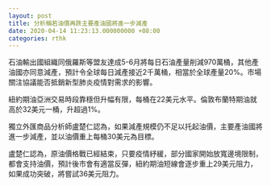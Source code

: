 ```yaml
---
layout: post
title: 分析稱若油價再跌主要產油國將進一步減產
date: 2020-04-14 11:23:13.000000000 +08:00
categories: rthk
---
```


石油輸出國組織同俄羅斯等盟友達成5-6月將每日石油產量削減970萬桶，其他產油國亦同意減產，預計令全球每日減產接近2千萬桶，相當於全球產量20%。市場關注協議能否抵銷新型肺炎疫情對需求的影響。

紐約期油亞洲交易時段靠穩但升幅有限，每桶在22美元水平。倫敦布蘭特期油就高於32美元一桶，升超過1%。

獨立外匯商品分析師盧楚仁認為，如果減產規模仍不足以托起油價，主要產油國將進一步減產，並以油價重上每桶30美元為目標。

盧楚仁認為，原油價格戰已經結束，只要疫情紓緩，部分國家開始放寬邊境限制，都會支持油價，預計後市會有適當反彈，紐約期油短線會逐步重上29美元阻力，如果成功突破，將嘗試36美元阻力。
